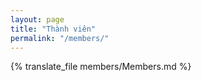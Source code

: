 ```yaml
---
layout: page
title: "Thành viên"
permalink: "/members/"
---
```

{% translate_file members/Members.md %}
